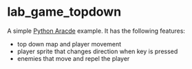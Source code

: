 # lab_game_topdown

A simple [Python Aracde](https://api.arcade.academy/en/latest/) example. It has the following features:
- top down map and player movement
- player sprite that changes direction when key is pressed 
- enemies that move and repel the player




